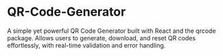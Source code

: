 # QR-Code-Generator
A simple yet powerful QR Code Generator built with React and the qrcode package. Allows users to generate, download, and reset QR codes effortlessly, with real-time validation and error handling.
